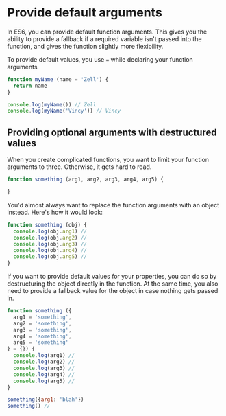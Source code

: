 # Provide default arguments

In ES6, you can provide default function arguments. This gives you the ability to provide a fallback if a required variable isn't passed into the function, and gives the function slightly more flexibility.

To provide default values, you use `=` while declaring your function arguments

```js
function myName (name = 'Zell') {
  return name
}

console.log(myName()) // Zell
console.log(myName('Vincy')) // Vincy
```

## Providing optional arguments with destructured values

When you create complicated functions, you want to limit your function arguments to three. Otherwise, it gets hard to read.

```js
function something (arg1, arg2, arg3, arg4, arg5) {

}
```

You'd almost always want to replace the function arguments with an object instead. Here's how it would look:

```js
function something (obj) {
  console.log(obj.arg1) //
  console.log(obj.arg2) //
  console.log(obj.arg3) //
  console.log(obj.arg4) //
  console.log(obj.arg5) //
}
```

If you want to provide default values for your properties, you can do so by destructuring the object directly in the function. At the same time, you also need to provide a fallback value for the object in case nothing gets passed in.

```js
function something ({
  arg1 = 'something',
  arg2 = 'something',
  arg3 = 'something',
  arg4 = 'something',
  arg5 = 'something'
} = {}) {
  console.log(arg1) //
  console.log(arg2) //
  console.log(arg3) //
  console.log(arg4) //
  console.log(arg5) //
}

something({arg1: 'blah'})
something() //
```

